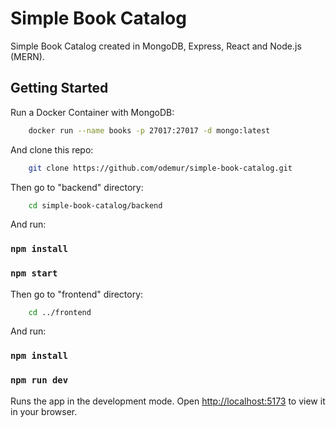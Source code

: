 # Simple Book Catalog
Simple Book Catalog created in MongoDB, Express, React and Node.js (MERN).

## Getting Started

Run a Docker Container with MongoDB:
```bash
    docker run --name books -p 27017:27017 -d mongo:latest
```

And clone this repo: 

```bash
    git clone https://github.com/odemur/simple-book-catalog.git
```

Then go to "backend" directory: 

```bash
    cd simple-book-catalog/backend 
```

And run: 

### `npm install`
### `npm start`

Then go to "frontend" directory: 

```bash
    cd ../frontend 
```

And run: 

### `npm install`

### `npm run dev`


Runs the app in the development mode.
Open [http://localhost:5173](http://localhost:5173) to view it in your browser.
